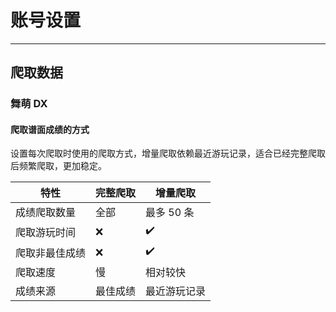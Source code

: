 # 账号设置

---

## 爬取数据

### 舞萌 DX

#### 爬取谱面成绩的方式

设置每次爬取时使用的爬取方式，增量爬取依赖最近游玩记录，适合已经完整爬取后频繁爬取，更加稳定。

| 特性 | 完整爬取 | 增量爬取 |
|-|-|-|
| 成绩爬取数量 | 全部 | 最多 50 条 |
| 爬取游玩时间 | ❌ | ✔️ |
| 爬取非最佳成绩 | ❌ | ✔️ |
| 爬取速度 | 慢 | 相对较快 |
| 成绩来源 | 最佳成绩 | 最近游玩记录 |